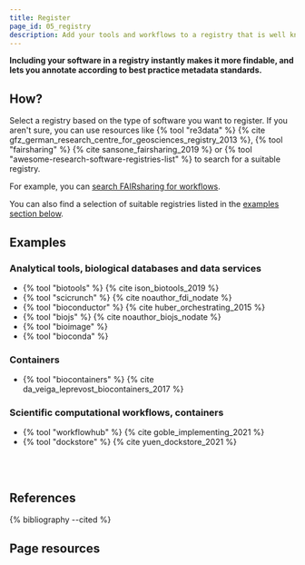 ```yaml
---
title: Register
page_id: 05_registry
description: Add your tools and workflows to a registry that is well known and best practice.
---
```



**Including your software in a registry instantly makes it more findable, and lets you annotate according to best practice metadata standards.**


## How?

Select a registry based on the type of software you want to register. If you aren't sure, you can use resources like {% tool "re3data" %} {% cite gfz_german_research_centre_for_geosciences_registry_2013 %}, {% tool "fairsharing" %} {% cite sansone_fairsharing_2019 %} or {% tool "awesome-research-software-registries-list" %} to search for a suitable registry.

For example, you can [search FAIRsharing for workflows](https://fairsharing.org/search?fairsharingRegistry=Database&q=workflows).

You can also find a selection of suitable registries listed in the [examples section below](#examples).


## Examples

### Analytical tools, biological databases and data services

- {% tool "biotools" %} {% cite ison_biotools_2019 %}
- {% tool "scicrunch" %} {% cite noauthor_fdi_nodate %}
- {% tool "bioconductor" %} {% cite huber_orchestrating_2015 %}
- {% tool "biojs" %} {% cite noauthor_biojs_nodate %}
- {% tool "bioimage" %} 
- {% tool "bioconda" %} 


### Containers

- {% tool "biocontainers" %} {% cite da_veiga_leprevost_biocontainers_2017 %}


### Scientific computational workflows, containers 

- {% tool "workflowhub" %} {% cite goble_implementing_2021 %}
- {% tool "dockstore" %} {% cite yuen_dockstore_2021 %}

<br>
<br>


## References

{% bibliography --cited %}


## Page resources

